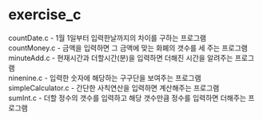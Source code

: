 # exercise_c

countDate.c - 1월 1일부터 입력한날까지의 차이를 구하는 프로그램   
countMoney.c - 금액을 입력하면 그 금액에 맞는 화폐의 갯수를 세 주는 프로그램  
minuteAdd.c - 현재시간과 더할시간(분)을 입력하면 더해진 시간을 알려주는 프로그램  
ninenine.c - 입력한 숫자에 해당하는 구구단을 보여주는 프로그램  
simpleCalculator.c - 간단한 사칙연산을 입력하면 계산해주는 프로그램  
sumInt.c - 더할 정수의 갯수를 입력하고 해당 갯수만큼 정수를 입력하면 더해주는 프로그램  
